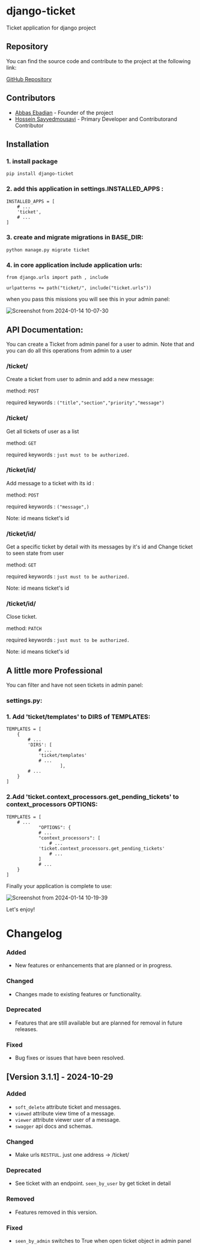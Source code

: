 # django-ticket
Ticket application for django project

## Repository

You can find the source code and contribute to the project at the following link:

[GitHub Repository](https://github.com/HosseinSayyedMousavi/django-ticket)

## Contributors

- [Abbas Ebadian](https://github.com/AbbasEbadian) - Founder of the project
- [Hossein Sayyedmousavi](https://github.com/HosseinSayyedMousavi) - Primary Developer and Contributorand Contributor


## Installation
### 1. install package
```
pip install django-ticket
```

### 2. add this application in settings.INSTALLED_APPS :
```
INSTALLED_APPS = [
    # ...
    'ticket',
    # ...
]
```
### 3. create and migrate migrations in BASE_DIR: 
    python manage.py migrate ticket

### 4. in core application include application urls:
```
from django.urls import path , include

urlpatterns += path("ticket/", include("ticket.urls"))
```

when you pass this missions you will see this in your admin panel:


![Screenshot from 2024-01-14 10-07-30](https://github.com/HosseinSayyedMousavi/django-ticket/assets/104124540/15d7ba19-c157-4cb0-a4a5-330101641b19)


## API Documentation:
You can create a Ticket from admin panel for a user to  admin.
Note that and you can do all this operations from admin to a user

### /ticket/
Create a ticket from user to admin and add a new message:

method: ```POST```

required keywords :  ```("title","section","priority","message")```

### /ticket/
Get all tickets of user as a list

method: ```GET```

required keywords : ```just must to be authorized.```


### /ticket/id/
Add message to a ticket with its id :

method: ```POST```

required keywords : ```("message",)```

Note: id means ticket's id

### /ticket/id/
Get a specific ticket by detail with its messages by it's id and Change ticket to seen state from user

method: ```GET```

required keywords :  ```just must to be authorized.```

Note: id means ticket's id

### /ticket/id/
Close ticket.

method: ```PATCH```

required keywords :  ```just must to be authorized.```

Note: id means ticket's id



## A little more Professional
You can filter and have not seen tickets in admin panel:
### settings.py:

### 1. Add 'ticket/templates' to DIRS of TEMPLATES:
```
TEMPLATES = [
    {
        # ...
        'DIRS': [
            # ...
            'ticket/templates'
            # ...
                    ],
        # ...
    }
]
```

### 2.Add 'ticket.context_processors.get_pending_tickets' to context_processors OPTIONS:
```
TEMPLATES = [
    # ...
            "OPTIONS": {
            # ...
            "context_processors": [
                # ...
            'ticket.context_processors.get_pending_tickets'
                # ...
            ]
            # ...
    }
]
```
Finally your application is complete to use:


![Screenshot from 2024-01-14 10-19-39](https://github.com/HosseinSayyedMousavi/django-ticket/assets/104124540/c68600d9-1e9f-4f5a-9a7a-8ba4644a8bec)

Let's enjoy!


# Changelog

### Added
- New features or enhancements that are planned or in progress.

### Changed
- Changes made to existing features or functionality.

### Deprecated
- Features that are still available but are planned for removal in future releases.

### Fixed
- Bug fixes or issues that have been resolved.

## [Version 3.1.1] - 2024-10-29
### Added
- `soft_delete` attribute ticket and messages.
- `viewed` attribute view time of a message.
- `viewer` attribute viewer user of a message.
- `swagger` api docs and schemas.

### Changed
- Make urls `RESTFUL`. just one address -> /ticket/

### Deprecated
- See ticket with an endpoint. `seen_by_user` by get ticket in detail

### Removed
- Features removed in this version.

### Fixed
- `seen_by_admin` switches to True when open ticket object in admin panel



